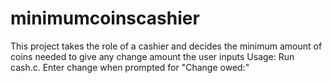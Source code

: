 # minimumcoinscashier
This project takes the role of a cashier and decides the minimum amount of coins needed to give any change amount the user inputs
Usage: Run cash.c. Enter change when prompted for "Change owed:"
